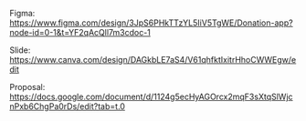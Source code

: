 Figma: https://www.figma.com/design/3JpS6PHkTTzYL5IiV5TgWE/Donation-app?node-id=0-1&t=YF2qAcQll7m3cdoc-1

Slide: https://www.canva.com/design/DAGkbLE7aS4/V61qhfktIxitrHhoCWWEgw/edit

Proposal: https://docs.google.com/document/d/1124g5ecHyAGOrcx2mqF3sXtqSlWjcnPxb6ChgPa0rDs/edit?tab=t.0

